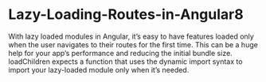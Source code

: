 # Lazy-Loading-Routes-in-Angular8
With lazy loaded modules in Angular, it’s easy to have features loaded only when the user navigates to their routes for the first time. This can be a huge help for your app’s performance and reducing the initial bundle size. loadChildren expects a function that uses the dynamic import syntax to import your lazy-loaded module only when it’s needed.
